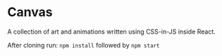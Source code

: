 <h1>Canvas</h1>
<p>A collection of art and animations written using CSS-in-JS inside React.</p>

<p>After cloning run: <code>npm install</code> followed by <code>npm start</code></p>